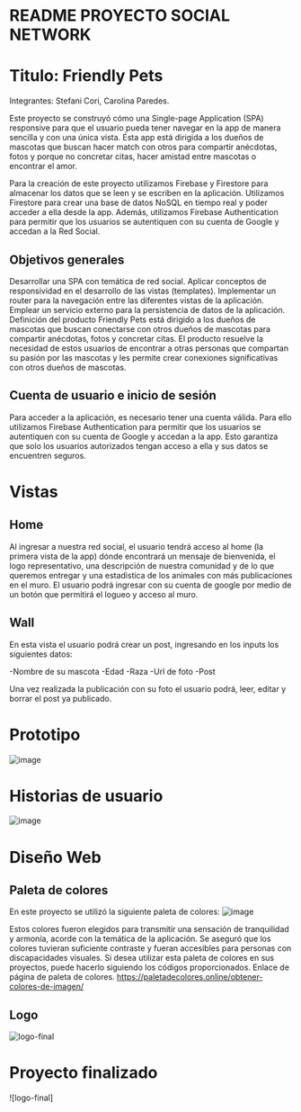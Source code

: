 # README PROYECTO SOCIAL NETWORK
# Titulo: Friendly Pets
Integrantes: Stefani Cori,
             Carolina Paredes.

Este proyecto se construyó cómo una Single-page Application (SPA) responsive para que el usuario pueda tener navegar en la app de manera sencilla y con una única vista. 
Ésta app está dirigida a los dueños de mascotas que buscan hacer match con otros para compartir anécdotas, fotos y porque no concretar citas, hacer amistad entre mascotas o encontrar el amor.

Para la creación de este proyecto utilizamos Firebase y Firestore para almacenar los datos que se leen y se escriben en la aplicación. Utilizamos Firestore para crear una base de datos NoSQL en tiempo real y poder acceder a ella desde la app. Además, utilizamos Firebase Authentication para permitir que los usuarios se autentiquen con su cuenta de Google y accedan a la Red Social.

## Objetivos generales

Desarrollar una SPA con temática de red social.
Aplicar conceptos de responsividad en el desarrollo de las vistas (templates).
Implementar un router para la navegación entre las diferentes vistas de la aplicación.
Emplear un servicio externo para la persistencia de datos de la aplicación.
Definición del producto
Friendly Pets está dirigido a los dueños de mascotas que buscan conectarse con otros dueños de mascotas para compartir anécdotas, fotos y concretar citas. El producto resuelve la necesidad de estos usuarios de encontrar a otras personas que compartan su pasión por las mascotas y les permite crear conexiones significativas con otros dueños de mascotas.

## Cuenta de usuario e inicio de sesión

Para acceder a la aplicación, es necesario tener una cuenta válida. Para ello utilizamos Firebase Authentication para permitir que los usuarios se autentiquen con su cuenta de Google y accedan a la app. Esto garantiza que solo los usuarios autorizados tengan acceso a ella y sus datos se encuentren seguros.

# Vistas
## Home

Al ingresar a nuestra red social, el usuario tendrá acceso al home (la primera vista de la app) dónde encontrará un mensaje de bienvenida, el logo representativo, una descripción de nuestra comunidad y de lo que queremos entregar y una estadistica de los animales con más publicaciones en el muro.
El usuario podrá ingresar con su cuenta de google por medio de un botón que permitirá el logueo y acceso al muro.

## Wall

En esta vista el usuario podrá crear un post, ingresando en los inputs los siguientes datos:

-Nombre de su mascota
-Edad
-Raza
-Url de foto
-Post

Una vez realizada la publicación con su foto el usuario podrá, leer, editar y borrar el post ya publicado.

# Prototipo
![image](https://github.com/stefanycori/DEV004-social-network/assets/91422024/566bdec7-30ac-45c1-9f12-39969d5b49a0)

# Historias de usuario

![image](https://github.com/stefanycori/DEV004-social-network/assets/91422024/af5ecca1-5380-47a6-bd65-4526731bc967)

# Diseño Web

## Paleta de colores
En este proyecto se utilizó la siguiente paleta de colores:
![image](https://github.com/stefanycori/DEV004-social-network/assets/91422024/5541e2b5-08b7-47c7-b5df-5c00564474d8)

Estos colores fueron elegidos para transmitir una sensación de tranquilidad y armonía, acorde con la temática de la aplicación. Se aseguró que los colores tuvieran suficiente contraste y fueran accesibles para personas con discapacidades visuales. Si desea utilizar esta paleta de colores en sus proyectos, puede hacerlo siguiendo los códigos proporcionados.
Enlace de página de paleta de colores.
https://paletadecolores.online/obtener-colores-de-imagen/

## Logo
![logo-final](https://github.com/stefanycori/DEV004-social-network/assets/91422024/4bc9fde7-df6f-40af-9a15-74f4adffa61c)

# Proyecto finalizado

![logo-final]

